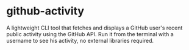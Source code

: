 # github-activity
A lightweight CLI tool that fetches and displays a GitHub user's recent public activity using the GitHub API. Run it from the terminal with a username to see his activity, no external libraries required.
